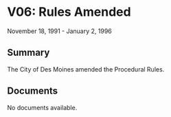# V06: Rules Amended

November 18, 1991 - January 2, 1996 

## Summary

The City of Des Moines amended the Procedural Rules.

## Documents

No documents available.
